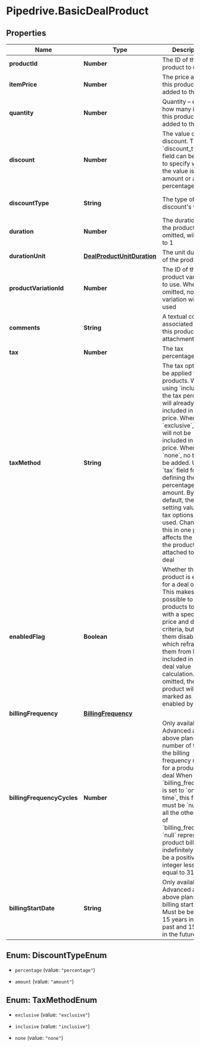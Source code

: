 # Pipedrive.BasicDealProduct

## Properties

Name | Type | Description | Notes
------------ | ------------- | ------------- | -------------
**productId** | **Number** | The ID of the product to use | [optional] 
**itemPrice** | **Number** | The price at which this product will be added to the deal | [optional] 
**quantity** | **Number** | Quantity – e.g. how many items of this product will be added to the deal | [optional] 
**discount** | **Number** | The value of the discount. The &#x60;discount_type&#x60; field can be used to specify whether the value is an amount or a percentage | [optional] [default to 0]
**discountType** | **String** | The type of the discount&#39;s value | [optional] [default to &#39;percentage&#39;]
**duration** | **Number** | The duration of the product. If omitted, will be set to 1 | [optional] [default to 1]
**durationUnit** | [**DealProductUnitDuration**](DealProductUnitDuration.md) | The unit duration of the product | [optional] 
**productVariationId** | **Number** | The ID of the product variation to use. When omitted, no variation will be used | [optional] 
**comments** | **String** | A textual comment associated with this product-deal attachment | [optional] 
**tax** | **Number** | The tax percentage | [optional] [default to 0]
**taxMethod** | **String** | The tax option to be applied to the products. When using &#x60;inclusive&#x60;, the tax percentage will already be included in the price. When using &#x60;exclusive&#x60;, the tax will not be included in the price. When using &#x60;none&#x60;, no tax will be added. Use the &#x60;tax&#x60; field for defining the tax percentage amount. By default, the user setting value for tax options will be used. Changing this in one product affects the rest of the products attached to the deal | [optional] 
**enabledFlag** | **Boolean** | Whether the product is enabled for a deal or not. This makes it possible to add products to a deal with a specific price and discount criteria, but keep them disabled, which refrains them from being included in the deal value calculation. When omitted, the product will be marked as enabled by default | [optional] [default to true]
**billingFrequency** | [**BillingFrequency**](BillingFrequency.md) |  | [optional] 
**billingFrequencyCycles** | **Number** | Only available in Advanced and above plans  The number of times the billing frequency repeats for a product in a deal  When &#x60;billing_frequency&#x60; is set to &#x60;one-time&#x60;, this field must be &#x60;null&#x60;  For all the other values of &#x60;billing_frequency&#x60;, &#x60;null&#x60; represents a product billed indefinitely  Must be a positive integer less or equal to 312  | [optional] 
**billingStartDate** | **String** | Only available in Advanced and above plans  The billing start date. Must be between 15 years in the past and 15 years in the future  | [optional] 



## Enum: DiscountTypeEnum


* `percentage` (value: `"percentage"`)

* `amount` (value: `"amount"`)





## Enum: TaxMethodEnum


* `exclusive` (value: `"exclusive"`)

* `inclusive` (value: `"inclusive"`)

* `none` (value: `"none"`)




